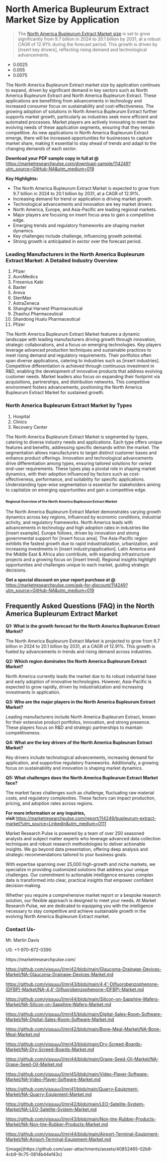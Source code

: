 <h1>North America Bupleurum Extract Market&nbsp;Size by Application</h1><blockquote><p>The <a href="https://marketresearchpulse.com/download-sample/114249?utm_source=GitHub-NA&amp;utm_medium=019">North America Bupleurum Extract Market size</a> is set to grow significantly from 9.7 billion in 2024 to 20.1 billion by 2031, at a robust CAGR of 12.91% during the forecast period. This growth is driven by [insert key drivers], reflecting rising demand and technological advancements.</p></blockquote><ul><li>0.0025<li> 0.005<li> 0.0075</li></ul><p>The North America Bupleurum Extract market size by application continues to expand, driven by significant demand in key sectors such as North America Bupleurum Extract and North America Bupleurum Extract. These applications are benefitting from advancements in technology and increased consumer focus on sustainability and cost-effectiveness. The growing adoption of solutions in North America Bupleurum Extract further supports market growth, particularly as industries seek more efficient and automated processes. Market players are actively innovating to meet the evolving needs of these application segments, ensuring that they remain competitive. As new applications in North America Bupleurum Extract emerge, there will be increased opportunities for businesses to capture market share, making it essential to stay ahead of trends and adapt to the changing demands of each sector.</p><p><strong>Download your PDF sample copy in full at @ </strong><a href="https://marketresearchpulse.com/download-sample/114249?utm_source=GitHub-NA&amp;utm_medium=019">https://marketresearchpulse.com/download-sample/114249?utm_source=GitHub-NA&amp;utm_medium=019</a></p><p><strong>Key Highlights: </strong></p><ul><li>The North America Bupleurum Extract Market is expected to grow from 9.7 billion in 2024 to 20.1 billion by 2031, at a CAGR of 12.91%.</li><li>Increasing demand for trend or application is driving market growth.</li><li>Technological advancements and innovation are key market drivers.</li><li>North America, Europe, and Asia-Pacific are leading regional markets.</li><li>Major players are focusing on insert focus area to gain a competitive edge.</li><li>Emerging trends and regulatory frameworks are shaping market dynamics.</li><li>Key challenges include challenge, influencing growth potential.</li><li>Strong growth is anticipated in sector over the forecast period.</li></ul><h3>Leading Manufacturers in the North America Bupleurum Extract Market: A Detailed Industry Overview</h3><ol><li>Pfizer</li><li>AuroMedics</li><li>Fresenius Kabi</li><li>Baxter</li><li>Areva</li><li>SteriMax</li><li>AstraZeneca</li><li>Shanghai Harvest Pharmaceutical</li><li>Zhaohui Pharmaceutical</li><li>Shandong Hualu Pharmaceutical</li><li>Pfizer</li></ol><div class="flex max-w-full flex-col flex-grow"><div class="min-h-8 text-message flex w-full flex-col items-end gap-2 whitespace-normal break-words [.text-message+&amp;]:mt-5" dir="auto" data-message-author-role="assistant" data-message-id="fd8432e4-4910-450d-b182-61b7bfb0a01f" data-message-model-slug="gpt-4o"><div class="flex w-full flex-col gap-1 empty:hidden first:pt-[3px]"><div class="markdown prose w-full break-words dark:prose-invert light"><p>The North America Bupleurum Extract Market features a dynamic landscape with leading manufacturers driving growth through innovation, strategic collaborations, and a focus on emerging technologies. Key players leverage advanced production techniques and sustainable practices to meet rising demand and regulatory requirements. Their portfolios often span diverse applications, catering to industries such as [insert industries]. Competitive differentiation is achieved through continuous investment in R&amp;D, enabling the development of innovative products that address evolving customer needs. Market leaders also focus on expanding their footprint via acquisitions, partnerships, and distribution networks. This competitive environment fosters advancements, positioning the North America Bupleurum Extract Market for sustained growth.</p></div></div></div></div><h3>North America Bupleurum Extract Market by Types</h3><ol><li>Hospital<li> Clinics<li> Recovery Center</li></ol><div class="flex max-w-full flex-col flex-grow"><div class="min-h-8 text-message flex w-full flex-col items-end gap-2 whitespace-normal break-words [.text-message+&amp;]:mt-5" dir="auto" data-message-author-role="assistant" data-message-id="084470be-0bb7-4664-bddf-5156b4f41249" data-message-model-slug="gpt-4o-mini"><div class="flex w-full flex-col gap-1 empty:hidden first:pt-[3px]"><div class="markdown prose w-full break-words dark:prose-invert light"><p>The North America Bupleurum Extract Market is segmented by types, catering to diverse industry needs and applications. Each type offers unique features and benefits, addressing specific demands within the market. The segmentation allows manufacturers to target distinct customer bases and enhance product offerings. Innovation and technological advancements drive differentiation among types, ensuring tailored solutions for varied end-user requirements. These types play a pivotal role in shaping market dynamics, with their adoption influenced by factors such as cost-effectiveness, performance, and suitability for specific applications. Understanding type-wise segmentation is essential for stakeholders aiming to capitalize on emerging opportunities and gain a competitive edge.</p></div></div></div></div><h3><span style="font-size: 11px;">Regional Overview of the North America Bupleurum Extract Market</span></h3><div class="flex max-w-full flex-col flex-grow"><div class="min-h-8 text-message flex w-full flex-col items-end gap-2 whitespace-normal break-words [.text-message+&amp;]:mt-5" dir="auto" data-message-author-role="assistant" data-message-id="e9038762-ce64-4e30-91c9-9bd413514231" data-message-model-slug="gpt-4o-mini"><div class="flex w-full flex-col gap-1 empty:hidden first:pt-[3px]"><div class="markdown prose w-full break-words dark:prose-invert light"><p>The North America Bupleurum Extract Market demonstrates varying growth dynamics across key regions, influenced by economic conditions, industrial activity, and regulatory frameworks. North America leads with advancements in technology and high adoption rates in industries like [insert example]. Europe follows, driven by innovation and strong governmental support for [insert focus area]. The Asia-Pacific region exhibits the fastest growth due to rapid industrialization, urbanization, and increasing investments in [insert industry/application]. Latin America and the Middle East &amp; Africa also contribute, with expanding infrastructure projects and a growing focus on [insert trend]. Regional insights highlight opportunities and challenges unique to each market, guiding strategic decisions.</p></div></div></div></div><p><strong>Get a special discount on your report purchase at @ </strong><a href="https://marketresearchpulse.com/ask-for-discount/114249?utm_source=GitHub-NA&amp;utm_medium=019">https://marketresearchpulse.com/ask-for-discount/114249?utm_source=GitHub-NA&amp;utm_medium=019</a></p><h2>Frequently Asked Questions (FAQ) in the North America Bupleurum Extract Market</h2><p><strong>Q1: What is the growth forecast for the North America Bupleurum Extract Market?</strong></p><p>The North America Bupleurum Extract Market is projected to grow from 9.7 billion in 2024 to 20.1 billion by 2031, at a CAGR of 12.91%. This growth is fueled by advancements in trends and rising demand across industries.</p><p><strong>Q2: Which region dominates the North America Bupleurum Extract Market?</strong></p><p>North America currently leads the market due to its robust industrial base and early adoption of innovative technologies. However, Asia-Pacific is expected to grow rapidly, driven by industrialization and increasing investments in application.</p><p><strong>Q3: Who are the major players in the North America Bupleurum Extract Market?</strong></p><p>Leading manufacturers include North America Bupleurum Extract, known for their extensive product portfolios, innovation, and strong presence. These players focus on R&amp;D and strategic partnerships to maintain competitiveness.</p><p><strong>Q4: What are the key drivers of the North America Bupleurum Extract Market?</strong></p><p>Key drivers include technological advancements, increasing demand for application, and supportive regulatory frameworks. Additionally, a growing focus on sustainability and innovation is shaping market dynamics.</p><p><strong>Q5: What challenges does the North America Bupleurum Extract Market face?</strong></p><p>The market faces challenges such as challenge, fluctuating raw material costs, and regulatory complexities. These factors can impact production, pricing, and adoption rates across regions.</p><p><strong>For more information or any inquiries, visit&nbsp;</strong><a href="https://marketresearchpulse.com/report/114249/bupleurum-extract-market?utm_source=Linkedin&utm_medium=0111">https://marketresearchpulse.com/report/114249/bupleurum-extract-market?utm_source=Linkedin&utm_medium=0111</a></p><p>Market Research Pulse is powered by a team of over 250 seasoned analysts and subject matter experts who leverage advanced data collection techniques and robust research methodologies to deliver actionable insights. We go beyond data presentation, offering deep analysis and strategic recommendations tailored to your business goals.</p><p>With expertise spanning over 25,000 high-growth and niche markets, we specialize in providing customized solutions that address your unique challenges. Our commitment to actionable intelligence ensures complex data is transformed into clear, practical insights that empower confident decision-making.</p><p>Whether you require a comprehensive market report or a bespoke research solution, our flexible approach is designed to meet your needs. At Market Research Pulse, we are dedicated to equipping you with the intelligence necessary to stay competitive and achieve sustainable growth in the evolving North America Bupleurum Extract market.</p><h3><strong>Contact Us-</strong></h3><p>Mr. Martin Davis</p><p>US: +1-970-672-0390</p><p>https://marketresearchpulse.com/</p><p><a href="https://github.com/vissuuu1/mri42/blob/main/Glaucoma-Drainage-Devices-Market/NA-Glaucoma-Drainage-Devices-Market.md">https://github.com/vissuuu1/mri42/blob/main/Glaucoma-Drainage-Devices-Market/NA-Glaucoma-Drainage-Devices-Market.md</a></p><p><a href="https://github.com/vissuuu1/mri43/blob/main/4,4'-Difluorobenzophenone-(DFBP)-Market/NA-4,4'-Difluorobenzophenone-(DFBP)-Market.md">https://github.com/vissuuu1/mri43/blob/main/4,4'-Difluorobenzophenone-(DFBP)-Market/NA-4,4'-Difluorobenzophenone-(DFBP)-Market.md</a></p><p><a href="https://github.com/vissuuu1/mri44/blob/main/Silicon-on-Sapphire-Wafers-Market/NA-Silicon-on-Sapphire-Wafers-Market.md">https://github.com/vissuuu1/mri44/blob/main/Silicon-on-Sapphire-Wafers-Market/NA-Silicon-on-Sapphire-Wafers-Market.md</a></p><p><a href="https://github.com/vissuuu1/mri45/blob/main/Digital-Sales-Room-Software-Market/NA-Digital-Sales-Room-Software-Market.md">https://github.com/vissuuu1/mri45/blob/main/Digital-Sales-Room-Software-Market/NA-Digital-Sales-Room-Software-Market.md</a></p><p><a href="https://github.com/vissuuu1/mri42/blob/main/Bone-Meal-Market/NA-Bone-Meal-Market.md">https://github.com/vissuuu1/mri42/blob/main/Bone-Meal-Market/NA-Bone-Meal-Market.md</a></p><p><a href="https://github.com/vissuuu1/mri43/blob/main/Dry-Screed-Boards-Market/NA-Dry-Screed-Boards-Market.md">https://github.com/vissuuu1/mri43/blob/main/Dry-Screed-Boards-Market/NA-Dry-Screed-Boards-Market.md</a></p><p><a href="https://github.com/vissuuu1/mri44/blob/main/Grape-Seed-Oil-Market/NA-Grape-Seed-Oil-Market.md">https://github.com/vissuuu1/mri44/blob/main/Grape-Seed-Oil-Market/NA-Grape-Seed-Oil-Market.md</a></p><p><a href="https://github.com/vissuuu1/mri45/blob/main/Video-Player-Software-Market/NA-Video-Player-Software-Market.md">https://github.com/vissuuu1/mri45/blob/main/Video-Player-Software-Market/NA-Video-Player-Software-Market.md</a></p><p><a href="https://github.com/vissuuu1/mri41/blob/main/Quarry-Equipment-Market/NA-Quarry-Equipment-Market.md">https://github.com/vissuuu1/mri41/blob/main/Quarry-Equipment-Market/NA-Quarry-Equipment-Market.md</a></p><p><a href="https://github.com/vissuuu1/mri42/blob/main/LEO-Satelite-System-Market/NA-LEO-Satelite-System-Market.md">https://github.com/vissuuu1/mri42/blob/main/LEO-Satelite-System-Market/NA-LEO-Satelite-System-Market.md</a></p><p><a href="https://github.com/vissuuu1/mri43/blob/main/Non-tire-Rubber-Products-Market/NA-Non-tire-Rubber-Products-Market.md">https://github.com/vissuuu1/mri43/blob/main/Non-tire-Rubber-Products-Market/NA-Non-tire-Rubber-Products-Market.md</a></p><p><a href="https://github.com/vissuuu1/mri44/blob/main/Airport-Terminal-Equipment-Market/NA-Airport-Terminal-Equipment-Market.md">https://github.com/vissuuu1/mri44/blob/main/Airport-Terminal-Equipment-Market/NA-Airport-Terminal-Equipment-Market.md</a></p>
![image](https://github.com/user-attachments/assets/40852465-02b8-4cb9-9c75-0814b44ef43c)
